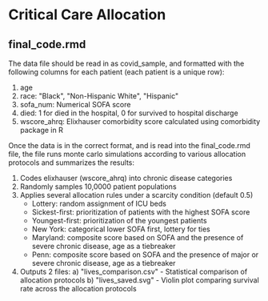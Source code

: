 # Critical Care Allocation
## final_code.rmd

The data file should be read in as covid_sample, and formatted with the following columns for each patient (each patient is a unique row): 
   1) age
   2) race: "Black", "Non-Hispanic White", "Hispanic"
   3) sofa_num: Numerical SOFA score
   4) died: 1 for died in the hospital, 0 for survived to hospital discharge
   5) wscore_ahrq: Elixhauser comorbidity score calculated using comorbidity package in R
   
Once the data is in the correct format, and is read into the final_code.rmd file, the file runs monte carlo simulations according to various allocation protocols and summarizes the results:   
1. Codes elixhauser (wscore_ahrq) into chronic disease categories  
2. Randomly samples 10,0000 patient populations
3. Applies several allocation rules under a scarcity condition (default 0.5)
    * Lottery: random assignment of ICU beds
    * Sickest-first: prioritization of patients with the highest SOFA score
    * Youngest-first: prioritization of the youngest patients
    * New York: categorical lower SOFA first, lottery for ties
    * Maryland: composite score based on SOFA and the presence of severe chronic disease, age as a tiebreaker
    * Penn:  composite score based on SOFA and the presence of major or  severe chronic disease, age as a tiebreaker
4. Outputs 2 files:
   a) "lives_comparison.csv" - Statistical comparison of allocation protocols
   b) "lives_saved.svg" - Violin plot comparing survival rate across the allocation protocols
